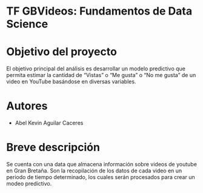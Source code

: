# TF GBVideos: Fundamentos de Data Science
# Objetivo del proyecto
El objetivo principal del análisis es desarrollar un modelo predictivo que permita estimar la cantidad de “Vistas” o “Me gusta” o “No me gusta” de un video en YouTube basándose en diversas variables.
# Autores
- Abel Kevin Aguilar Caceres
# Breve descripción
Se cuenta con una data que almacena información sobre videos de youtube en Gran Bretaña. Son la recopilación de los datos de cada video en un periodo de tiempo determinado, los cuales serán procesados para crear un modeo predictivo.


